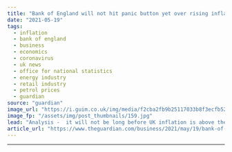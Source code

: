```yaml
---
title: "Bank of England will not hit panic button yet over rising inflation"
date: "2021-05-19"
tags: 
  - inflation
  - bank of england
  - business
  - economics
  - coronavirus
  - uk news
  - office for national statistics
  - energy industry
  - retail industry
  - petrol prices
  - guardian
source: "guardian"
image_url: "https://i.guim.co.uk/img/media/f2cba2fb9b25117033b8f3ecfb522d0b37ed995e/23_31_4603_2764/master/4603.jpg?width=460&quality=85&auto=format&fit=max&s=0d15763ff2cf2a3f52fc81769199de7d"
image_fp: "/assets/img/post_thumbnails/159.jpg"
lead: "Analysis -  it will not be long before UK inflation is above the official 2% targetUK inflation more than doubles as energy prices increaseBusiness live updates -  UK inflation more than doubles to 1.5%See all our coronavirus coverageA doubling of the an..."
article_url: "https://www.theguardian.com/business/2021/may/19/bank-of-england-will-not-hit-panic-button-yet-over-rising-inflation"
---
```


---
